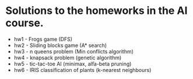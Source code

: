 # Solutions to the homeworks in the AI course. #

* hw1 - Frogs game (DFS)
* hw2 - Sliding blocks game (A* search)
* hw3 - n queens problem (Min conflicts algorithm)
* hw4 - knapsack problem (genetic algorithm)
* hw5 - tic-tac-toe AI (minimax, alfa-beta pruning)
* hw6 - IRIS classification of plants (k-nearest neighbours)
